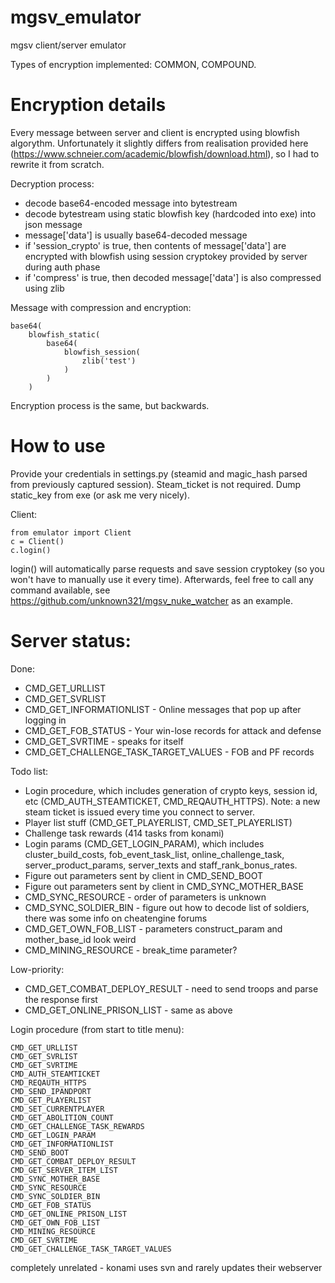 # mgsv_emulator
mgsv client/server emulator

Types of encryption implemented: COMMON, COMPOUND.

# Encryption details
Every message between server and client is encrypted using blowfish algorythm.
Unfortunately it slightly differs from realisation provided here (https://www.schneier.com/academic/blowfish/download.html), so I had to rewrite it from scratch.

Decryption process:

 * decode base64-encoded message into bytestream
 * decode bytestream using static blowfish key (hardcoded into exe) into json message
 * message['data'] is usually base64-decoded message
 * if 'session_crypto' is true, then contents of message['data'] are encrypted with blowfish using session cryptokey provided by server during auth phase
 * if 'compress' is true, then decoded message['data'] is also compressed using zlib

Message with compression and encryption:

    base64(
        blowfish_static(
            base64(
                blowfish_session(
                    zlib('test')
                )
            )
        )

Encryption process is the same, but backwards.

# How to use
Provide your credentials in settings.py (steamid and magic_hash parsed from previously captured session). Steam_ticket is not required.
Dump static_key from exe (or ask me very nicely).

Client:

    from emulator import Client
    c = Client()
    c.login()

login() will automatically parse requests and save session cryptokey (so you won't have to manually use it every time).
Afterwards, feel free to call any command available, see https://github.com/unknown321/mgsv_nuke_watcher as an example.

# Server status:

Done:
 * CMD_GET_URLLIST
 * CMD_GET_SVRLIST
 * CMD_GET_INFORMATIONLIST - Online messages that pop up after logging in
 * CMD_GET_FOB_STATUS - Your win-lose records for attack and defense
 * CMD_GET_SVRTIME - speaks for itself
 * CMD_GET_CHALLENGE_TASK_TARGET_VALUES - FOB and PF records

Todo list:

 * Login procedure, which includes generation of crypto keys, session id, etc (CMD_AUTH_STEAMTICKET, CMD_REQAUTH_HTTPS). Note: a new steam ticket is issued every time you connect to server.
 * Player list stuff (CMD_GET_PLAYERLIST, CMD_SET_PLAYERLIST)
 * Challenge task rewards (414 tasks from konami)
 * Login params (CMD_GET_LOGIN_PARAM), which includes cluster_build_costs, fob_event_task_list, online_challenge_task, server_product_params, server_texts and staff_rank_bonus_rates.
 * Figure out parameters sent by client in CMD_SEND_BOOT
 * Figure out parameters sent by client in CMD_SYNC_MOTHER_BASE
 * CMD_SYNC_RESOURCE - order of parameters is unknown
 * CMD_SYNC_SOLDIER_BIN - figure out how to decode list of soldiers, there was some info on cheatengine forums
 * CMD_GET_OWN_FOB_LIST - parameters construct_param and mother_base_id look weird 
 * CMD_MINING_RESOURCE - break_time parameter?

Low-priority:

 * CMD_GET_COMBAT_DEPLOY_RESULT - need to send troops and parse the response first
 * CMD_GET_ONLINE_PRISON_LIST - same as above

Login procedure (from start to title menu):

    CMD_GET_URLLIST
    CMD_GET_SVRLIST
    CMD_GET_SVRTIME
    CMD_AUTH_STEAMTICKET
    CMD_REQAUTH_HTTPS
    CMD_SEND_IPANDPORT
    CMD_GET_PLAYERLIST
    CMD_SET_CURRENTPLAYER
    CMD_GET_ABOLITION_COUNT
    CMD_GET_CHALLENGE_TASK_REWARDS
    CMD_GET_LOGIN_PARAM
    CMD_GET_INFORMATIONLIST
    CMD_SEND_BOOT
    CMD_GET_COMBAT_DEPLOY_RESULT
    CMD_GET_SERVER_ITEM_LIST
    CMD_SYNC_MOTHER_BASE
    CMD_SYNC_RESOURCE
    CMD_SYNC_SOLDIER_BIN
    CMD_GET_FOB_STATUS
    CMD_GET_ONLINE_PRISON_LIST
    CMD_GET_OWN_FOB_LIST
    CMD_MINING_RESOURCE
    CMD_GET_SVRTIME
    CMD_GET_CHALLENGE_TASK_TARGET_VALUES


completely unrelated - konami uses svn and rarely updates their webserver
